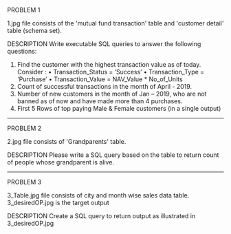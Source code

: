 PROBLEM 1

1.jpg file consists of the 'mutual fund transaction' table and 'customer detail' table (schema set).

DESCRIPTION
Write executable SQL queries to answer the following questions:

1. Find the customer with the highest transaction value as of today.
Consider :
• Transaction_Status = ‘Success’
• Transaction_Type = ‘Purchase’
• Transaction_Value = NAV_Value * No_of_Units
2. Count of successful transactions in the month of April - 2019.
3. Number of new customers in the month of Jan – 2019, who are not banned as of now and
have made more than 4 purchases.
4. First 5 Rows of top paying Male & Female customers (in a single output)

------------------------------------------

PROBLEM 2

2.jpg file consists of 'Grandparents' table.

DESCRIPTION
Please write a SQL query based on the table to return count of people whose grandparent is alive.

------------------------------------------

PROBLEM 3

3_Table.jpg file consists of city and month wise sales data table.
3_desiredOP.jpg is the target output

DESCRIPTION
Create a SQL query to return output as illustrated in 3_desiredOP.jpg




